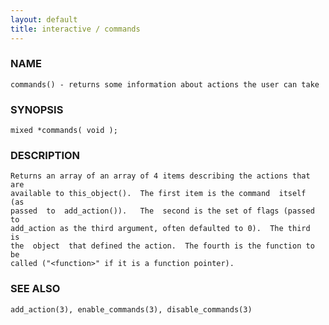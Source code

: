 ```yaml
---
layout: default
title: interactive / commands
---
```






### NAME
    commands() - returns some information about actions the user can take


### SYNOPSIS
    mixed *commands( void );


### DESCRIPTION
    Returns an array of an array of 4 items describing the actions that are
    available to this_object().  The first item is the command  itself  (as
    passed  to  add_action()).   The  second is the set of flags (passed to
    add_action as the third argument, often defaulted to 0).  The third  is
    the  object  that defined the action.  The fourth is the function to be
    called ("<function>" if it is a function pointer).


### SEE ALSO
    add_action(3), enable_commands(3), disable_commands(3)



